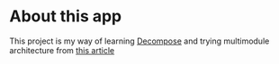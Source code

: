 # About this app

This project is my way of learning [Decompose](https://github.com/arkivanov/Decompose) and trying multimodule architecture from [this article](https://habr.com/ru/articles/766762/)

